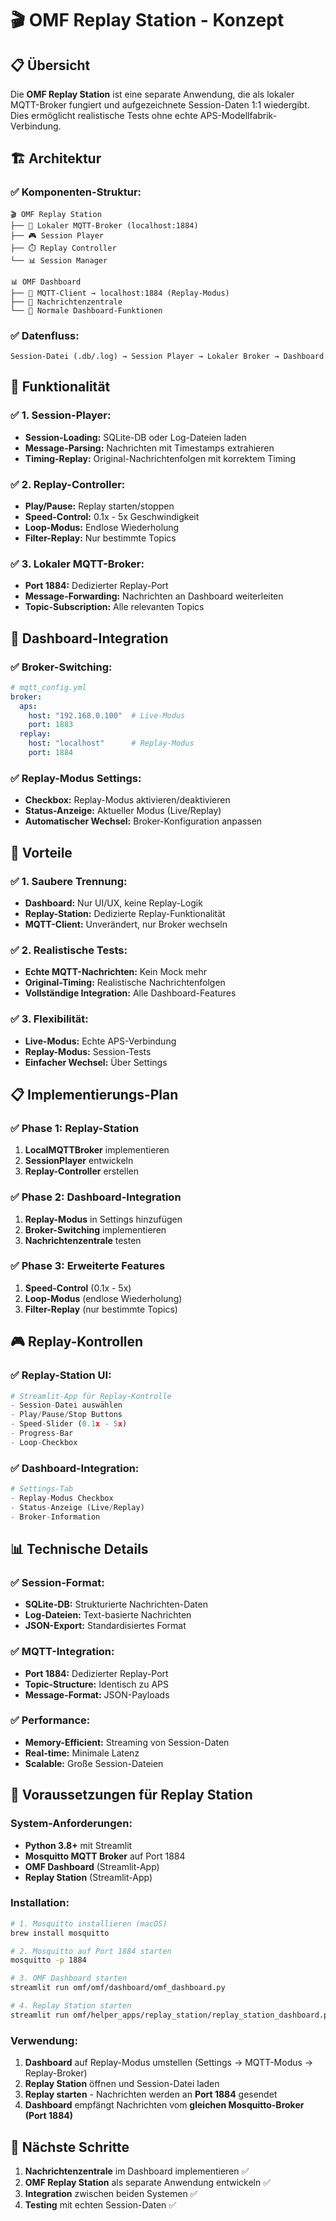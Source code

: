 # 🎬 OMF Replay Station - Konzept

## 📋 Übersicht

Die **OMF Replay Station** ist eine separate Anwendung, die als lokaler MQTT-Broker fungiert und aufgezeichnete Session-Daten 1:1 wiedergibt. Dies ermöglicht realistische Tests ohne echte APS-Modellfabrik-Verbindung.

## 🏗️ Architektur

### **✅ Komponenten-Struktur:**
```
🎬 OMF Replay Station
├── 📡 Lokaler MQTT-Broker (localhost:1884)
├── 🎮 Session Player
├── ⏱️ Replay Controller
└── 📊 Session Manager

📊 OMF Dashboard
├── 🔗 MQTT-Client → localhost:1884 (Replay-Modus)
├── 📡 Nachrichtenzentrale
└── 🎯 Normale Dashboard-Funktionen
```

### **✅ Datenfluss:**
```
Session-Datei (.db/.log) → Session Player → Lokaler Broker → Dashboard
```

## 🎯 Funktionalität

### **✅ 1. Session-Player:**
- **Session-Loading:** SQLite-DB oder Log-Dateien laden
- **Message-Parsing:** Nachrichten mit Timestamps extrahieren
- **Timing-Replay:** Original-Nachrichtenfolgen mit korrektem Timing

### **✅ 2. Replay-Controller:**
- **Play/Pause:** Replay starten/stoppen
- **Speed-Control:** 0.1x - 5x Geschwindigkeit
- **Loop-Modus:** Endlose Wiederholung
- **Filter-Replay:** Nur bestimmte Topics

### **✅ 3. Lokaler MQTT-Broker:**
- **Port 1884:** Dedizierter Replay-Port
- **Message-Forwarding:** Nachrichten an Dashboard weiterleiten
- **Topic-Subscription:** Alle relevanten Topics

## 🔧 Dashboard-Integration

### **✅ Broker-Switching:**
```yaml
# mqtt_config.yml
broker:
  aps:
    host: "192.168.0.100"  # Live-Modus
    port: 1883
  replay:
    host: "localhost"      # Replay-Modus
    port: 1884
```

### **✅ Replay-Modus Settings:**
- **Checkbox:** Replay-Modus aktivieren/deaktivieren
- **Status-Anzeige:** Aktueller Modus (Live/Replay)
- **Automatischer Wechsel:** Broker-Konfiguration anpassen

## 🚀 Vorteile

### **✅ 1. Saubere Trennung:**
- **Dashboard:** Nur UI/UX, keine Replay-Logik
- **Replay-Station:** Dedizierte Replay-Funktionalität
- **MQTT-Client:** Unverändert, nur Broker wechseln

### **✅ 2. Realistische Tests:**
- **Echte MQTT-Nachrichten:** Kein Mock mehr
- **Original-Timing:** Realistische Nachrichtenfolgen
- **Vollständige Integration:** Alle Dashboard-Features

### **✅ 3. Flexibilität:**
- **Live-Modus:** Echte APS-Verbindung
- **Replay-Modus:** Session-Tests
- **Einfacher Wechsel:** Über Settings

## 📋 Implementierungs-Plan

### **✅ Phase 1: Replay-Station**
1. **LocalMQTTBroker** implementieren
2. **SessionPlayer** entwickeln
3. **Replay-Controller** erstellen

### **✅ Phase 2: Dashboard-Integration**
1. **Replay-Modus** in Settings hinzufügen
2. **Broker-Switching** implementieren
3. **Nachrichtenzentrale** testen

### **✅ Phase 3: Erweiterte Features**
1. **Speed-Control** (0.1x - 5x)
2. **Loop-Modus** (endlose Wiederholung)
3. **Filter-Replay** (nur bestimmte Topics)

## 🎮 Replay-Kontrollen

### **✅ Replay-Station UI:**
```python
# Streamlit-App für Replay-Kontrolle
- Session-Datei auswählen
- Play/Pause/Stop Buttons
- Speed-Slider (0.1x - 5x)
- Progress-Bar
- Loop-Checkbox
```

### **✅ Dashboard-Integration:**
```python
# Settings-Tab
- Replay-Modus Checkbox
- Status-Anzeige (Live/Replay)
- Broker-Information
```

## 📊 Technische Details

### **✅ Session-Format:**
- **SQLite-DB:** Strukturierte Nachrichten-Daten
- **Log-Dateien:** Text-basierte Nachrichten
- **JSON-Export:** Standardisiertes Format

### **✅ MQTT-Integration:**
- **Port 1884:** Dedizierter Replay-Port
- **Topic-Structure:** Identisch zu APS
- **Message-Format:** JSON-Payloads

### **✅ Performance:**
- **Memory-Efficient:** Streaming von Session-Daten
- **Real-time:** Minimale Latenz
- **Scalable:** Große Session-Dateien

## 🔧 Voraussetzungen für Replay Station

### **System-Anforderungen:**
- **Python 3.8+** mit Streamlit
- **Mosquitto MQTT Broker** auf Port 1884
- **OMF Dashboard** (Streamlit-App)
- **Replay Station** (Streamlit-App)

### **Installation:**
```bash
# 1. Mosquitto installieren (macOS)
brew install mosquitto

# 2. Mosquitto auf Port 1884 starten
mosquitto -p 1884

# 3. OMF Dashboard starten
streamlit run omf/omf/dashboard/omf_dashboard.py

# 4. Replay Station starten
streamlit run omf/helper_apps/replay_station/replay_station_dashboard.py
```

### **Verwendung:**
1. **Dashboard** auf Replay-Modus umstellen (Settings → MQTT-Modus → Replay-Broker)
2. **Replay Station** öffnen und Session-Datei laden
3. **Replay starten** - Nachrichten werden an **Port 1884** gesendet
4. **Dashboard** empfängt Nachrichten vom **gleichen Mosquitto-Broker (Port 1884)**

## 🎯 Nächste Schritte

1. **Nachrichtenzentrale** im Dashboard implementieren ✅
2. **OMF Replay Station** als separate Anwendung entwickeln ✅
3. **Integration** zwischen beiden Systemen ✅
4. **Testing** mit echten Session-Daten ✅
